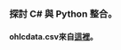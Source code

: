 ### 探討 C# 與 Python 整合。
#### ohlcdata.csv來自[這裡](http://phplot.sourceforge.net/phplotdocs/ex-ohlcbasic.html)。
